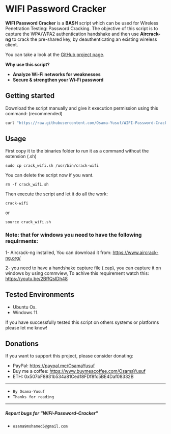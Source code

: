 # WIFI Password Cracker

**WIFI Password Cracker** is a **BASH** script which can be used for Wireless Penetration Testing: Password Cracking.
The objective of this script is to capture the WPA/WPA2 authentication handshake and then use **Aircrack-ng** to crack the pre-shared key, by deauthenticating an existing wireless client. 

You can take a look at the [GitHub project page](https://github.com/Osama-Yusuf/WIFI-Password-Cracker).

**Why use this script?**

* **Analyze Wi-Fi networks for weaknesses**
* **Secure & strengthen your Wi-Fi password**

## Getting started

Download the script manually and give it execution permission using this command: (recommended)

```bash
curl "https://raw.githubusercontent.com/Osama-Yusuf/WIFI-Password-Cracker/main/crack_wifi.sh" -o crack_wifi.sh && chmod +x crack_wifi.sh
```

## Usage

First copy it to the binaries folder to run it as a command without the extension (.sh)

```
sudo cp crack_wifi.sh /usr/bin/crack-wifi
```

You can delete the script now if you want.

```
rm -f crack_wifi.sh
```

Then execute the script and let it do all the work:

```
crack-wifi
```

or

```
source crack_wifi.sh
```

### Note: that for windows you need to have the following requirments:

1- Aircrack-ng installed, You can download it from: https://www.aircrack-ng.org/

2- you need to have a handshake capture file (.cap), you can capture it on windows by using commview, To achive this requirement watch this: https://youtu.be/2BffQsIDh48

## Tested Environments

* Ubuntu Os.
* Windows 11.

If you have successfully tested this script on others systems or platforms please let me know!

## Donations

 If you want to support this project, please consider donating:
 * PayPal: https://paypal.me/OsamaYusuf
 * Buy me a coffee: https://www.buymeacoffee.com/OsamaYusuf
 * ETH: 0x507bF8931b534a81Ced18FDf8fc5BE4Daf08332B

---

* `By Osama-Yusuf`
* `Thanks for reading`

-------
##### Report bugs for "WIFI-Password-Cracker"
* `osama9mohamed5@gmail.com`
